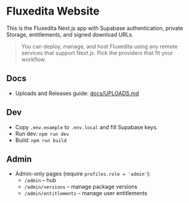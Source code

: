 # Fluxedita Website

This is the Fluxedita Next.js app with Supabase authentication, private Storage, entitlements, and signed download URLs.

> You can deploy, manage, and host Fluxedita using any remote services that support Next.js. Pick the providers that fit your workflow.

## Docs

- Uploads and Releases guide: [docs/UPLOADS.md](./docs/UPLOADS.md)

## Dev

- Copy `.env.example` to `.env.local` and fill Supabase keys.
- Run dev: `npm run dev`
- Build: `npm run build`

## Admin

- Admin-only pages (require `profiles.role = 'admin'`):
  - `/admin` – hub
  - `/admin/versions` – manage package versions
  - `/admin/entitlements` – manage user entitlements
